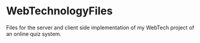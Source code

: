 # WebTechnologyFiles
Files for the server and client side implementation of my WebTech project of an online quiz system.
